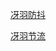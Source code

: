 [冴羽防抖](https://github.com/mqyqingfeng/Blog/issues/22)  

[冴羽节流](https://github.com/mqyqingfeng/Blog/issues/26)

